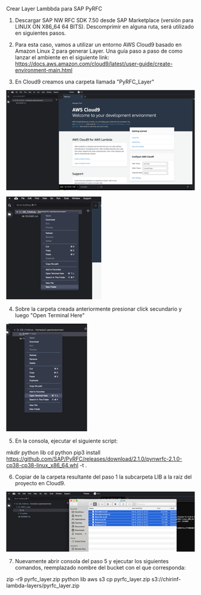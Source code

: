 Crear Layer Lambbda para SAP PyRFC

1) Descargar SAP NW RFC SDK 7.50 desde SAP Marketplace (versión para LINUX ON X86_64 64 BITS). Descomprimir en alguna ruta, será utilizado en siguientes pasos.

2) Para esta caso, vamos a utilizar un entorno AWS Cloud9 basado en Amazon Linux 2 para generar Layer. Una guía paso a paso de como lanzar el ambiente en el siguiente link: https://docs.aws.amazon.com/cloud9/latest/user-guide/create-environment-main.html

3) En Cloud9 creamos una carpeta llamada "PyRFC_Layer"

  ![](images/Lambda_Layer_PyRFC_ES/2020-11-19T20-58-33.png)

  ![](images/Lambda_Layer_PyRFC_ES/2020-11-19T20-58-42.png)

4) Sobre la carpeta creada anteriormente presionar click secundario y luego "Open Terminal Here"

![](images/Lambda_Layer_PyRFC_ES/2020-11-19T21-00-40.png)

5) En la consola, ejecutar el siguiente script:

mkdir python lib
cd python
pip3 install https://github.com/SAP/PyRFC/releases/download/2.1.0/pynwrfc-2.1.0-cp38-cp38-linux_x86_64.whl -t .


6) Copiar de la carpeta resultante del paso 1 la subcarpeta LIB a la raiz del proyecto en Cloud9.

![](images/Lambda_Layer_PyRFC_ES/2020-11-19T21-07-08.png)

7) Nuevamente abrir consola del paso 5 y ejecutar los siguientes comandos, reemplazado nombre del bucket con el que corresponda:

zip -r9 pyrfc_layer.zip python lib
aws s3 cp pyrfc_layer.zip s3://chirinf-lambda-layers/pyrfc_layer.zip
